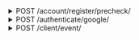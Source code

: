 <details>
<summary>POST /account/register/precheck/</summary>
Check username availability. Used when creating an account

__responses__

- 200 - Username free
Username free

The username checked is not in use and can be registered

```JSON
{
    "data": {},
    "success": 1
}
```

- 200:1401 - Username invalid
Username invalid

The username supplied is not valid. This can be because of length, or because of invalid characters like spaces

```JSON
{
    "success": 0,
    "error": {
        "code": 1401,
        "message": "invalid username"
    }
}
```

- 200:1402 - Username taken
Username taken

The username checked is in use already

```JSON
{
    "success": 0,
    "error": {
        "code": 1402,
        "message": "username is already in use"
    }
}
```


</details>


<details>
<summary>POST /authenticate/google/</summary>
Post a google token for user authentication. This is for new and existing accounts

__responses__

- 200:1305 - No Such Account
No Such Account

No account exists attached to this google user, and one should be created

```JSON
{
    "success": 0,
    "error": {
        "code": 1305,
        "message": "account not found"
    }
}
```


</details>


<details>
<summary>POST /client/event/</summary>
Likely has to do with event tracking. Appears to always ratelimit me

```JSON
{
    "eventData": {
        "os": "android"
    },
    "eventType": "appOpen"
}
```

__responses__

- 429 - Ratelimited
Ratelimited

The request was not accepted becuase of ratelimiting. Appears to always happen


</details>
